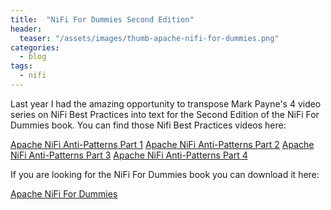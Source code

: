 ```yaml
---
title:  "NiFi For Dummies Second Edition"
header:
  teaser: "/assets/images/thumb-apache-nifi-for-dummies.png"
categories: 
  - blog
tags:
  - nifi
---
```


Last year I had the amazing opportunity to transpose Mark Payne's 4 video series on NiFi Best Practices into text for the Second Edition of the NiFi For Dummies book.   You can find those Nifi Best Practices videos here:

[Apache NiFi Anti-Patterns Part 1](https://www.youtube.com/watch?v=RjWstt7nRVY)
[Apache NiFi Anti-Patterns Part 2](https://www.youtube.com/watch?v=v1CoQk730qs)
[Apache NiFi Anti-Patterns Part 3](https://www.youtube.com/watch?v=by9P0Zi8Dk8)
[Apache NiFi Anti-Patterns Part 4](https://www.youtube.com/watch?v=pZq0EbfDBy4)

If you are looking for the NiFi For Dummies book you can download it here:

[Apache NiFi For Dummies](https://www.cloudera.com/campaign/apache-nifi-for-dummies.html)